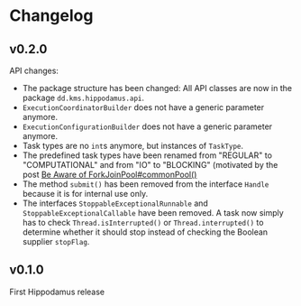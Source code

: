 # Changelog

## v0.2.0

API changes:
  * The package structure has been changed: All API classes are now in the package `dd.kms.hippodamus.api`.
  * `ExecutionCoordinatorBuilder` does not have a generic parameter anymore.
  * `ExecutionConfigurationBuilder` does not have a generic parameter anymore.
  * Task types are no `int`s anymore, but instances of `TaskType`.
  * The predefined task types have been renamed from "REGULAR" to "COMPUTATIONAL" and from "IO" to "BLOCKING" (motivated by the post [Be Aware of ForkJoinPool#commonPool()](https://dzone.com/articles/be-aware-of-forkjoinpoolcommonpool])
  * The method `submit()` has been removed from the interface `Handle` because it is for internal use only.
  * The interfaces `StoppableExceptionalRunnable` and `StoppableExceptionalCallable` have been removed. A task now simply has to check `Thread.isInterrupted()` or `Thread.interrupted()` to determine whether it should stop instead of checking the Boolean supplier `stopFlag`.

## v0.1.0

First Hippodamus release